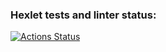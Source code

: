 ### Hexlet tests and linter status:
[![Actions Status](https://github.com/Cherund/python-project-52/actions/workflows/hexlet-check.yml/badge.svg)](https://github.com/Cherund/python-project-52/actions)